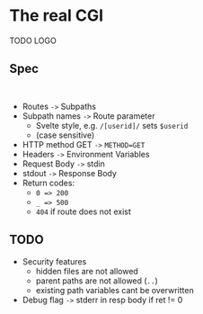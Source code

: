 # The real CGI

TODO LOGO

## Spec
` `

- Routes `->` Subpaths
- Subpath names `->` Route parameter
  - Svelte style, e.g. `/[userid]/` sets `$userid`
  - (case sensitive)
- HTTP method GET `->` `METHOD=GET`
- Headers `->` Environment Variables
- Request Body `->` stdin
- stdout `->` Response Body
- Return codes:
  - `0 => 200`
  - `_ => 500`
  - `404` if route does not exist

## TODO
- Security features
  - hidden files are not allowed
  - parent paths are not allowed (`..`)
  - existing path variables cant be overwritten
- Debug flag `->` stderr in resp body if ret != 0
